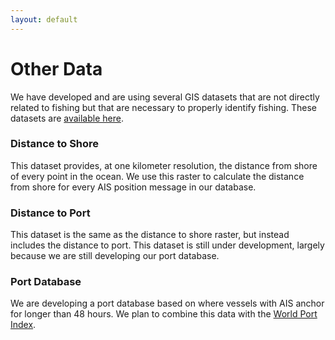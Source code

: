 ```yaml
---
layout: default
---
```


# Other Data

We have developed and are using several GIS datasets that are not directly
related to fishing but that are necessary to properly identify
fishing. These datasets are [available here](https://github.com/GlobalFishingWatch/ancillary-gis-data).
 
### Distance to Shore
This dataset provides, at one kilometer resolution, the distance from
shore of every point in the ocean. We use this raster to calculate the
distance from shore for every AIS position message in our database.

### Distance to Port
This dataset is the same as the distance to shore raster, but instead
includes the distance to port. This dataset is still under
development, largely because we are still developing our port
database.

### Port Database
We are developing a port database based on where vessels with AIS
anchor for longer than 48 hours. We plan to combine this data with the
[World Port
Index](http://msi.nga.mil/NGAPortal/MSI.portal?_nfpb=true&_pageLabel=msi_portal_page_62&pubCode=0015).
